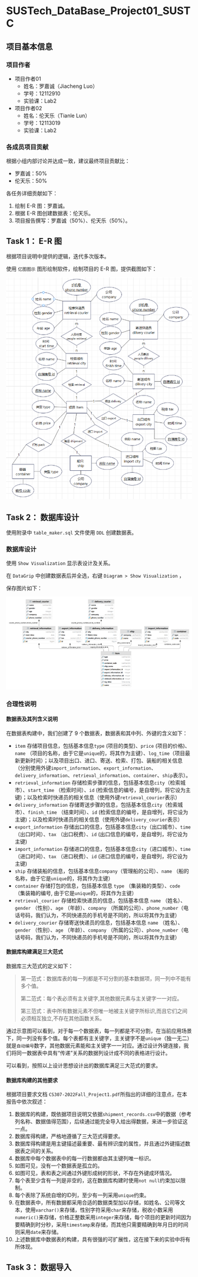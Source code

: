# SUSTech_DataBase_Project01_SUSTC

## 项目基本信息

### 项目作者

- 项目作者01
  - 姓名：罗嘉诚（Jiacheng Luo）
  - 学号：12112910
  - 实验课：Lab2
- 项目作者02
  - 姓名：伦天乐（Tianle Lun）
  - 学号：12113019
  - 实验课：Lab2

### 各成员项目贡献

根据小组内部讨论并达成一致，建议最终项目贡献比：

- 罗嘉诚：50%
- 伦天乐：50%

各任务详细贡献如下：

1. 绘制 E-R 图：罗嘉诚。
2. 根据 E-R 图创建数据表：伦天乐。
3. 项目报告撰写：罗嘉诚（50%）、伦天乐（50%）。

## Task 1： E-R 图

根据项目说明中提供的逻辑，迭代多次版本。

使用 `亿图图示` 图形绘制软件，绘制项目的 E-R 图，提供截图如下：

![ER diagram](https://raw.githubusercontent.com/Maystern/picbed/main/img/202210171408709.png)

##  Task 2： 数据库设计

使用附录中 `table_maker.sql` 文件使用 `DDL` 创建数据表。

### 数据库设计

使用 `Show Visualization` 显示表设计及关系。

在 `DataGrip` 中创建数据表后并全选，右键 `Diagram > Show Visualization` ，

保存图片如下：

![container](https://raw.githubusercontent.com/Maystern/picbed/main/img/202210171421476.png)

### 合理性说明

#### 数据表及其列含义说明

在数据表构建中，我们创建了 $9$ 个数据表，数据表和其中列、外键的含义如下：

- `item` 存储项目信息，包括基本信息`type` (项目的类型)、`price` (项目的价格)、`name` （项目的名称，由于它是`unique`的，将其作为主键）、`log_time`（项目最新更新时间）；以及项目出口、进口、寄送、检索、打包、装船的相关信息（分别使用外键`import_information`、`export_information`、`delivery_information`、`retrieval_information`、`container`、`ship`表示）。
- `retrieval_information` 存储检索步骤的信息，包括基本信息`city`（检索城市）、`start_time` （检索时间）、`id` (检索信息的编号，是自增列，将它设为主键)；以及检索时快递员的相关信息（使用外键`retrieval_courier`表示） 
- `delivery_information` 存储寄送步骤的信息，包括基本信息`city`（检索城市）、`finish_time` （结束时间）、`id` (检索信息的编号，是自增列，将它设为主键)；以及检索时快递员的相关信息（使用外键`delivery_courier`表示）
- `export_information` 存储出口的信息，包括基本信息`city`（出口城市）、`time` （出口时间）、`tax` （出口税费）、`id` (出口信息的编号，是自增列，将它设为主键)
- `import_information` 存储进口的信息，包括基本信息`city`（进口城市）、`time` （进口时间）、`tax` （进口税费）、`id` (进口信息的编号，是自增列，将它设为主键)
- `ship` 存储装船的信息，包括基本信息`company`（管理船的公司）、`name` （船的名称，由于它是`unique`的，将其作为主键）
- `container` 存储打包的信息，包括基本信息 `type` （集装箱的类型）、`code` （集装箱的编号, 由于它是`unique`的，将其作为主键）
- `retrieval_courier` 存储检索快递员的信息，包括基本信息 `name` （姓名）、`gender` （性别）、`age` （年龄）、`company` （所属的公司）、`phone_number`（电话号码，我们认为，不同快递员的手机号是不同的，所以将其作为主键）
- `delivery_courier` 存储寄送快递员的信息，包括基本信息 `name` （姓名）、`gender` （性别）、`age` （年龄）、`company` （所属的公司）、`phone_number`（电话号码，我们认为，不同快递员的手机号是不同的，所以将其作为主键）

#### 数据库构建满足三大范式

数据库三大范式的定义如下：

>  第一范式：数据库表的每一列都是不可分割的基本数据项，同一列中不能有多个值。
>
>  第二范式：每个表必须有主关键字,其他数据元素与主关键字一一对应。
>
>  第三范式：表中所有数据元素不但唯一地被主关键字所标识,而且它们之间必须相互独立,不存在其他函数关系。

通过示意图可以看到，对于每一个数据表，每一列都是不可分割，在当前应用场景下，同一列没有多个值。每个表都有主关键字，主关键字不是`unique`（独一无二）就是`自动编号`数字，其他数据元素能和主关键字一一对应。通过设计外键连接，我们将同一数据表中具有“传递”关系的数据列设计成不同的表格进行设计。

可以看到，按照以上设计思想设计出的数据库满足三大范式的要求。

#### 数据库构建的其他要求

根据项目要求文档 `CS307-2022Fall_Project1.pdf`所指出的详细的注意点，在本报告中依次叙述：

1. 数据库的构建，既依据项目说明又依据`shipment_records.csv`中的数据（参考列名称、数据值得范围），后续通过能完全导入给出得数据，来进一步验证这一点。
2. 数据库得构建，严格地遵循了三大范式得要求。
3. 数据库得构建是用主键描述最重要、最有辨识度的属性，并且通过外键描述数据表之间的关系。
4. 数据库中每个数据表中的每一行数据都由其主键列唯一标识。
5. 如图可见，没有一个数据表是孤立的。
6. 如图可见，表和表之间通过外键形成树的形状，不存在外键成环情况。
7. 每个表至少含有一列是非空的，这在数据库构建时使用`not null`约束加以限制。
8. 每个表除了系统自增的ID列，至少有一列采用`unique`约束。
9. 在数据表中，所有数据都采用合适的数据类型加以存储，如姓名、公司等文本，使用`varchar()`来存储，性别字符采用`char`来存储，税收小数采用`numeric()`来存储，价格正整数采用`integer`来存储，每个项目的更新时间因为要精确到时分秒，采用`timestamp`来存储，而其他只需要精确到年月日的时间则采用`date`来存储。
10. 上述数据库中数据表的构建，具有很强的可扩展性，这在接下来的实验中将有所体现。

## Task 3： 数据导入

